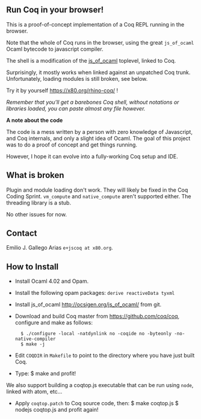 Run Coq in your browser!
------------------------

This is a proof-of-concept implementation of a Coq REPL running in the
browser.

Note that the whole of Coq runs in the browser, using the great
`js_of_ocaml` Ocaml bytecode to javascript compiler.

The shell is a modification of the
[js\_of\_ocaml](http://ocsigen.org/js_of_ocaml/) toplevel, linked to
Coq.

Surprisingly, it mostly works when linked against an unpatched Coq
trunk. Unfortunately, loading modules is still broken, see below.

Try it by yourself <https://x80.org/rhino-coq/> !

_Remember that you'll get a barebones Coq shell, without notations or
libraries loaded, you can paste almost any file however._

**A note about the code**

The code is a mess written by a person with zero knowledge of
Javascript, and Coq internals, and only a slight idea of Ocaml.
The goal of this project was to do a proof of concept and get things
running.

However, I hope it can evolve into a fully-working Coq setup and IDE.

## What is broken ##

Plugin and module loading don't work. They will likely be fixed in the
Coq Coding Sprint. `vm_compute` and `native_compute` aren't supported
either. The threading library is a stub.

No other issues for now.

## Contact ##

Emilio J. Gallego Arias `e+jscoq at x80.org`.

## How to Install ##

* Install Ocaml 4.02 and Opam.
* Install the following opam packages: `derive reactiveData tyxml`
* Install js\_of\_ocaml <http://ocsigen.org/js_of_ocaml/> from git.
* Download and build Coq master from <https://github.com/coq/coq>, configure and make as follows:

        $ ./configure -local -natdynlink no -coqide no -byteonly -no-native-compiler
        $ make -j
* Edit `COQDIR` in `Makefile` to point to the directory where you have just built Coq.
* Type:
        $ make
  and profit!

We also support building a coqtop.js executable that can be run using
`node`, linked with atom, etc...

* Apply `coqtop.patch` to Coq source code, then:
        $ make coqtop.js
        $ nodejs coqtop.js
  and profit again!
